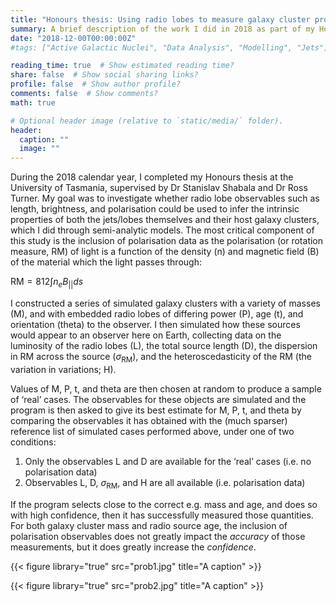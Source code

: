 ```yaml
---
title: "Honours thesis: Using radio lobes to measure galaxy cluster properties"
summary: A brief description of the work I did in 2018 as part of my Honours thesis at the University of Tasmania.
date: "2018-12-00T00:00:00Z"
#tags: ["Active Galactic Nuclei", "Data Analysis", "Modelling", "Jets"]

reading_time: true  # Show estimated reading time?
share: false  # Show social sharing links?
profile: false  # Show author profile?
comments: false  # Show comments?
math: true

# Optional header image (relative to `static/media/` folder).
header:
  caption: ""
  image: ""
---
```


During the 2018 calendar year, I completed my Honours thesis at the University of Tasmania, supervised by Dr Stanislav Shabala and Dr Ross Turner. My goal was to investigate whether radio lobe observables such as length, brightness, and polarisation could be used to infer the intrinsic properties of both the jets/lobes themselves and their host galaxy clusters, which I did through semi-analytic models. The most critical component of this study is the inclusion of polarisation data as the polarisation (or rotation measure, RM) of light is a function of the density (n) and magnetic field (B) of the material which the light passes through:

$\text{RM} = 812 \int n_e B_{||}ds$

I constructed a series of simulated galaxy clusters with a variety of masses (M), and with embedded radio lobes of differing power (P), age (t), and orientation (theta) to the observer. I then simulated how these sources would appear to an observer here on Earth, collecting data on the luminosity of the radio lobes (L), the total source length (D),  the dispersion in RM across the source ($\sigma_{\text{RM}}$), and the heteroscedasticity of the RM (the variation in variations; H).

Values of M, P, t, and theta are then chosen at random to produce a sample of ‘real’ cases. The observables for these objects are simulated and the program is then asked to give its best estimate for M, P, t, and theta by comparing the observables it has obtained with the (much sparser) reference list of simulated cases performed above, under one of two conditions:

1. Only the observables L and D are available for the ‘real’ cases (i.e. no polarisation data)
2. Observables L, D, $\sigma_{\text{RM}}$, and H are all available (i.e. polarisation data)

If the program selects close to the correct e.g. mass and age, and does so with high confidence, then it has successfully measured those quantities. For both galaxy cluster mass and radio source age, the inclusion of polarisation observables does not greatly impact the _accuracy_ of those measurements, but it does greatly increase the _confidence_. 

{{< figure library="true" src="prob1.jpg" title="A caption" >}}

{{< figure library="true" src="prob2.jpg" title="A caption" >}}
